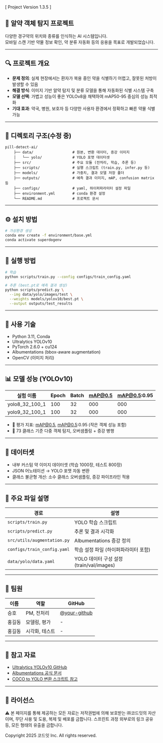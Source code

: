 [ Project Version 1.3.5 ]

## 💊 알약 객체 탐지 프로젝트

다양한 경구약의 위치와 종류를 인식하는 AI 시스템입니다.  
모바일 스캔 기반 약물 정보 확인, 약 분류 자동화 등의 응용을 목표로 개발되었습니다.

---

## 🔍 프로젝트 개요

- **문제 정의**: 실제 현장에서는 환자가 복용 중인 약을 식별하기 어렵고, 잘못된 처방이 발생할 수 있음  
- **해결 방식**: 이미지 기반 알약 탐지 및 분류 모델을 통해 자동화된 식별 시스템 구축  
- **모델 선택**: 가볍고 성능이 좋은 YOLOv8을 채택하여 mAP50-95 중심의 성능 최적화  
- **기대 효과**: 약국, 병원, 보호자 등 다양한 사용자 환경에서 정확하고 빠른 약물 식별 가능

---

## 📁 디렉토리 구조(수정 중)
```
pill-detect-ai/
    ├── data/                  # 원본, 변환 데이터, 증강 이미지
    │   └── yolo/              # YOLO 포맷 데이터셋
    ├── src/                   # 주요 모듈 (전처리, 학습, 추론 등)
    ├── scripts/               # 실행 스크립트 (train.py, infer.py 등)
    ├── models/                # 가중치, 결과 모델 저장 폴더
    ├── outputs/               # 예측 결과 이미지, mAP, confusion matrix 등
    ├── configs/               # yaml, 하이퍼파라미터 설정 파일
    ├── environment.yml        # conda 환경 설정
    └── README.md              # 프로젝트 문서
```

---

## ⚙️ 설치 방법
```bash
# 가상환경 생성
conda env create -f environment/base.yml
conda activate superdogenv
```

---

## 🚀 실행 방법
```bash
# 학습
python scripts/train.py --config configs/train_config.yaml

# 추론 (best.pt로 예측 결과 생성)
python scripts/predict.py \
  --img data/yolo/images/test \
  --weights models/yolov10/best.pt \
  --output outputs/test_results
```

---

## 🧠 사용 기술

- Python 3.11, Conda
- Ultralytics YOLOv10
- PyTorch 2.6.0 + cu124
- Albumentations (bbox-aware augmentation)
- OpenCV (이미지 처리)

---

## 📊 모델 성능 (YOLOv10)

| 실험 이름         | Epoch | Batch | mAP@0.5 | mAP@0.5:0.95 |
|------------------|--------|-------|---------|--------------|
| yolo8_32_100_1  | 100    | 32    | 000    | 000         |
| yolo9_32_100_1  | 100    | 32    | 000    | 000         |

- 📌 평가 지표: mAP@0.5, mAP@0.5:0.95 (작은 객체 성능 포함)
- 📌 73 클래스 기준 다중 객체 탐지, 오버샘플링 + 증강 병행

---

## 🧪 데이터셋

- 내부 커스텀 약 이미지 데이터셋 (학습 1000장, 테스트 800장)
- JSON 어노테이션 → YOLO 포맷 자동 변환
- 클래스 불균형 개선: 소수 클래스 오버샘플링, 증강 파이프라인 적용

---

## 📂 주요 파일 설명

| 경로                        | 설명                                      |
|-----------------------------|-------------------------------------------|
| `scripts/train.py`          | YOLO 학습 스크립트                        |
| `scripts/predict.py`        | 추론 및 결과 시각화                       |
| `src/utils/augmentation.py` | Albumentations 증강 정의                  |
| `configs/train_config.yaml` | 학습 설정 파일 (하이퍼파라미터 포함)      |
| `data/yolo/data.yaml`       | YOLO 데이터 구성 설정 (train/val/images) |

---

## 👥 팀원

| 이름     | 역할         | GitHub                                 |
|----------|--------------|-----------------------------------------|
| 승호     | PM, 전처리     | [@your-github](https://github.com/your-github) |
| 홍길동   | 모델링, 평가    | -                                       |
| 홍길동   | 시각화, 테스트  | -                                       |


---

## 🔗 참고 자료

- [Ultralytics YOLOv10 GitHub](https://github.com/ultralytics/ultralytics)
- [Albumentations 공식 문서](https://albumentations.ai/)
- [COCO to YOLO 변환 스크립트 참고](https://github.com/ultralytics/JSON2YOLO)



---

## 📄 라이선스

<aside>
⚠️ 본 페이지를 통해 제공하는 모든 자료는 저작권법에 의해 보호받는 ㈜코드잇의 자산이며, 무단 사용 및 도용, 복제 및 배포를 금합니다. 스프린트 과정 외부로의 링크 공유 등, 모든 형태의 유출을 금합니다.

Copyright 2025 코드잇 Inc. All rights reserved.

</aside>


